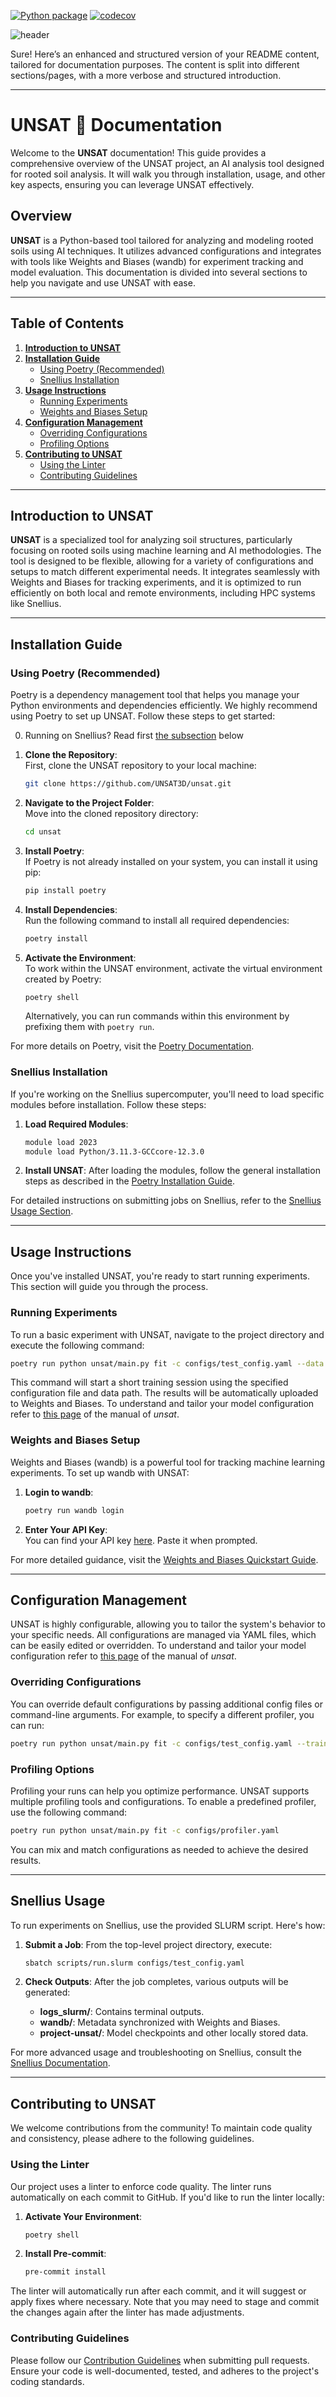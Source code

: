 [![Python package](https://github.com/UNSAT3D/unsat/workflows/Install%20and%20test%20Python%20package/badge.svg)](https://github.com/UNSAT3D/unsat/actions/workflows/python.yaml)
[![codecov](https://codecov.io/gh/UNSAT3D/unsat/graph/badge.svg)](https://codecov.io/gh/UNSAT3D/unsat)

![header](https://capsule-render.vercel.app/api?type=egg&height=200&color=0:D98F61,100:BD6629&text=UNSAT%20🌱&textBg=false&section=header&reversal=false&animation=scaleIn&strokeWidth=3&stroke=95d6a4&desc=AI%20analysis%20tool%20for%20rooted%20soil&fontColor=3D824a&descSize=35&fontAlign=50&fontAlignY=31&descAlignY=50)

Sure! Here’s an enhanced and structured version of your README content, tailored for documentation purposes. The content is split into different sections/pages, with a more verbose and structured introduction.

---

# UNSAT 🌱 Documentation

Welcome to the **UNSAT** documentation! This guide provides a comprehensive overview of the UNSAT project, an AI analysis tool designed for rooted soil analysis. It will walk you through installation, usage, and other key aspects, ensuring you can leverage UNSAT effectively.

## Overview

**UNSAT** is a Python-based tool tailored for analyzing and modeling rooted soils using AI techniques. It utilizes advanced configurations and integrates with tools like Weights and Biases (wandb) for experiment tracking and model evaluation. This documentation is divided into several sections to help you navigate and use UNSAT with ease.

---

## Table of Contents

1. **[Introduction to UNSAT](#introduction-to-unsat)**
2. **[Installation Guide](#installation-guide)**
   - [Using Poetry (Recommended)](#using-poetry-recommended)
   - [Snellius Installation](#snellius-installation)
3. **[Usage Instructions](#usage-instructions)**
   - [Running Experiments](#running-experiments)
   - [Weights and Biases Setup](#weights-and-biases-setup)
4. **[Configuration Management](#configuration-management)**
   - [Overriding Configurations](#overriding-configurations)
   - [Profiling Options](#profiling-options)
5. **[Contributing to UNSAT](#contributing-to-unsat)**
   - [Using the Linter](#using-the-linter)
   - [Contributing Guidelines](#contributing-guidelines)

---

## Introduction to UNSAT

**UNSAT** is a specialized tool for analyzing soil structures, particularly focusing on rooted soils using machine learning and AI methodologies. The tool is designed to be flexible, allowing for a variety of configurations and setups to match different experimental needs. It integrates seamlessly with Weights and Biases for tracking experiments, and it is optimized to run efficiently on both local and remote environments, including HPC systems like Snellius.

---

## Installation Guide

### Using Poetry (Recommended)

Poetry is a dependency management tool that helps you manage your Python environments and dependencies efficiently. We highly recommend using Poetry to set up UNSAT. Follow these steps to get started:

0. Running on Snellius? Read first [the subsection](#snellius) below

1. **Clone the Repository**:  
   First, clone the UNSAT repository to your local machine:
   ```bash
   git clone https://github.com/UNSAT3D/unsat.git
   ```
   
2. **Navigate to the Project Folder**:  
   Move into the cloned repository directory:
   ```bash
   cd unsat
   ```

3. **Install Poetry**:  
   If Poetry is not already installed on your system, you can install it using pip:
   ```bash
   pip install poetry
   ```

4. **Install Dependencies**:  
   Run the following command to install all required dependencies:
   ```bash
   poetry install
   ```

5. **Activate the Environment**:  
   To work within the UNSAT environment, activate the virtual environment created by Poetry:
   ```bash
   poetry shell
   ```
   Alternatively, you can run commands within this environment by prefixing them with `poetry run`.

For more details on Poetry, visit the [Poetry Documentation](https://python-poetry.org/).

### Snellius Installation

If you're working on the Snellius supercomputer, you'll need to load specific modules before installation. Follow these steps:

1. **Load Required Modules**:
   ```bash
   module load 2023
   module load Python/3.11.3-GCCcore-12.3.0
   ```

2. **Install UNSAT**:
   After loading the modules, follow the general installation steps as described in the [Poetry Installation Guide](#using-poetry-recommended).

For detailed instructions on submitting jobs on Snellius, refer to the [Snellius Usage Section](#snellius-usage).



---

## Usage Instructions

Once you've installed UNSAT, you're ready to start running experiments. This section will guide you through the process.

### Running Experiments

To run a basic experiment with UNSAT, navigate to the project directory and execute the following command:

```bash
poetry run python unsat/main.py fit -c configs/test_config.yaml --data.hdf5_path <path to data>
```

This command will start a short training session using the specified configuration file and data path. The results will be automatically uploaded to Weights and Biases. To understand and tailor your model configuration refer to [this page](https://unsat3d.github.io/unsat/config/) of the manual of *unsat*.

### Weights and Biases Setup

Weights and Biases (wandb) is a powerful tool for tracking machine learning experiments. To set up wandb with UNSAT:

1. **Login to wandb**:
   ```bash
   poetry run wandb login
   ```
   
2. **Enter Your API Key**:  
   You can find your API key [here](https://wandb.ai/authorize). Paste it when prompted.

For more detailed guidance, visit the [Weights and Biases Quickstart Guide](https://docs.wandb.ai/quickstart).

---

## Configuration Management

UNSAT is highly configurable, allowing you to tailor the system's behavior to your specific needs. All configurations are managed via YAML files, which can be easily edited or overridden. To understand and tailor your model configuration refer to [this page](https://unsat3d.github.io/unsat/config/) of the manual of *unsat*.


### Overriding Configurations

You can override default configurations by passing additional config files or command-line arguments. For example, to specify a different profiler, you can run:

```bash
poetry run python unsat/main.py fit -c configs/test_config.yaml --trainer.profiler pytorch
```

### Profiling Options

Profiling your runs can help you optimize performance. UNSAT supports multiple profiling tools and configurations. To enable a predefined profiler, use the following command:

```bash
poetry run python unsat/main.py fit -c configs/profiler.yaml
```

You can mix and match configurations as needed to achieve the desired results.

---

## Snellius Usage

To run experiments on Snellius, use the provided SLURM script. Here's how:

1. **Submit a Job**:
   From the top-level project directory, execute:
   ```bash
   sbatch scripts/run.slurm configs/test_config.yaml
   ```

2. **Check Outputs**:
   After the job completes, various outputs will be generated:
   - **logs_slurm/**: Contains terminal outputs.
   - **wandb/**: Metadata synchronized with Weights and Biases.
   - **project-unsat/**: Model checkpoints and other locally stored data.

For more advanced usage and troubleshooting on Snellius, consult the [Snellius Documentation](https://www.surf.nl/en/knowledgebase).

---

## Contributing to UNSAT

We welcome contributions from the community! To maintain code quality and consistency, please adhere to the following guidelines.

### Using the Linter

Our project uses a linter to enforce code quality. The linter runs automatically on each commit to GitHub. If you'd like to run the linter locally:

1. **Activate Your Environment**:
   ```bash
   poetry shell
   ```

2. **Install Pre-commit**:
   ```bash
   pre-commit install
   ```

The linter will automatically run after each commit, and it will suggest or apply fixes where necessary. Note that you may need to stage and commit the changes again after the linter has made adjustments.

### Contributing Guidelines

Please follow our [Contribution Guidelines](link-to-contributing-guide) when submitting pull requests. Ensure your code is well-documented, tested, and adheres to the project's coding standards.